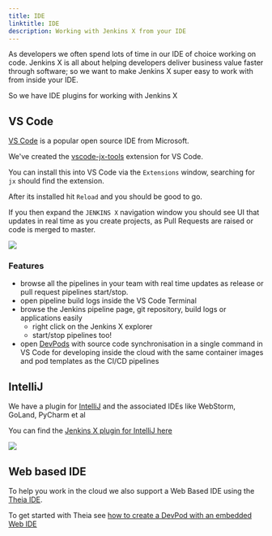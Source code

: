 ```yaml
---
title: IDE
linktitle: IDE
description: Working with Jenkins X from your IDE
---
```



As developers we often spend lots of time in our IDE of choice working on code. Jenkins X is all about helping developers deliver business value faster through software; so we want to make Jenkins X super easy to work with from inside your IDE.

So we have IDE plugins for working with Jenkins X

## VS Code

[VS Code](https://code.visualstudio.com/) is a popular open source IDE from Microsoft.

We've created the [vscode-jx-tools](https://github.com/jenkins-x/vscode-jx-tools) extension for VS Code.

You can install this into VS Code via the `Extensions` window, searching for `jx` should find the extension.

After its installed hit `Reload` and you should be good to go.

If you then expand the `JENKINS X` navigation window you should see UI that updates in real time as you create projects, as Pull Requests are raised or code is merged to master.

<img src="/images/vscode.png">

### Features

* browse all the pipelines in your team with real time updates as release or pull request pipelines start/stop.
* open pipeline build logs inside the VS Code Terminal
* browse the Jenkins pipeline page, git repository, build logs or applications easily
  * right click on the Jenkins X explorer
  * start/stop pipelines too! 
* open [DevPods](/docs/reference/devpods/) with source code synchronisation in a single command in VS Code for developing inside the cloud with the same container images and pod templates as the CI/CD pipelines  

## IntelliJ

We have a plugin for [IntelliJ](https://www.jetbrains.com/idea/) and the associated IDEs like WebStorm, GoLand, PyCharm et al

You can find the [Jenkins X plugin for IntelliJ here](https://plugins.jetbrains.com/plugin/11099-jenkins-x)

<img src="/images/intellij.png">


## Web based IDE

To help you work in the cloud we also support a Web Based IDE using  the [Theia IDE](https://www.theia-ide.org/).

To get started with Theia see [how to create a DevPod with an embedded Web IDE](/devpods/#using-theia-ide) 


